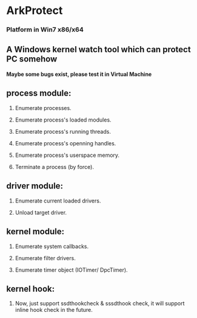 # ArkProtect
### Platform in Win7 x86/x64<br/>
## A Windows kernel watch tool which can protect PC somehow<br/>
#### Maybe some bugs exist, please test it in Virtual Machine

## process module:

1. Enumerate processes.

2. Enumerate process's loaded modules.

3. Enumerate process's running threads.

4. Enumerate process's openning handles.

5. Enumerate process's userspace memory.

6. Terminate a process (by force).

## driver module:

1. Enumerate current loaded drivers.

2. Unload target driver.

## kernel module:

1. Enumerate system callbacks.

2. Enumerate filter drivers.

3. Enumerate timer object (IOTimer/ DpcTimer).

## kernel hook:

1. Now, just support ssdthookcheck & sssdthook check, it will support inline hook check in the future.
